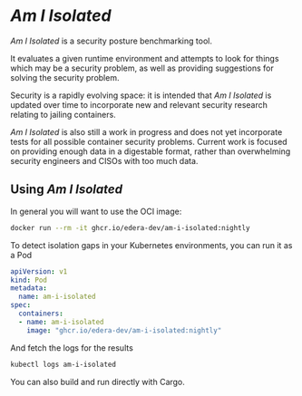 # *Am I Isolated*

*Am I Isolated* is a security posture benchmarking tool.

It evaluates a given runtime environment and attempts to look for things
which may be a security problem, as well as providing suggestions for
solving the security problem.

Security is a rapidly evolving space: it is intended that *Am I Isolated* is
updated over time to incorporate new and relevant security research
relating to jailing containers.

*Am I Isolated* is also still a work in progress and does not yet incorporate
tests for all possible container security problems.  Current work is
focused on providing enough data in a digestable format, rather than
overwhelming security engineers and CISOs with too much data.

## Using *Am I Isolated*

In general you will want to use the OCI image:

```sh
docker run --rm -it ghcr.io/edera-dev/am-i-isolated:nightly
```

To detect isolation gaps in your Kubernetes environments, you can run it as a Pod

```yaml
apiVersion: v1
kind: Pod
metadata:
  name: am-i-isolated
spec:
  containers:
  - name: am-i-isolated
    image: "ghcr.io/edera-dev/am-i-isolated:nightly"
```

And fetch the logs for the results

```sh
kubectl logs am-i-isolated
```

You can also build and run directly with Cargo.
